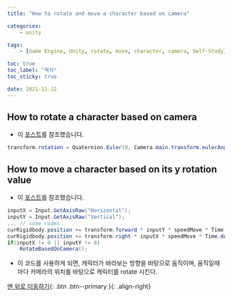 ```yaml
---
title: "How to rotate and move a character based on camera"

categories:
    - unity

tags:
    - [Game Engine, Unity, rotate, move, character, camera, Self-Study]

toc: true
toc_label: "목차"
toc_sticky: true

date: 2021-11-12
---
```


## How to rotate a character based on camera
- 이 [포스트](https://stackoverflow.com/questions/69049499/make-gameobjects-y-rotation-be-the-same-as-the-cameras)를 참조했습니다.
```c#
transform.rotation = Quaternion.Euler(0, Camera.main.transform.eulerAngles.y, 0);
```

## How to move a character based on its y rotation value
- 이 [포스트](https://forum.unity.com/threads/how-to-implement-transform-forward.996154/)를 참조했습니다.
```c#
inputX = Input.GetAxisRaw("Horizontal");
inputY = Input.GetAxisRaw("Vertical");
... // some codes
curRigidbody.position += transform.forward * inputY * speedMove * Time.deltaTime;
curRigidbody.position += transform.right * inputX * speedMove * Time.deltaTime;
if(inputX != 0 || inputY != 0)
    RotateBasedOnCamera();
```
- 이 코드를 사용하게 되면, 캐릭터가 바라보는 방향을 바탕으로 움직이며, 움직일때마다 카메라의 위치를 바탕으로 캐릭터를 rotate 시킨다.


[맨 위로 이동하기](#){: .btn .btn--primary }{: .align-right}